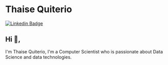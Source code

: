 # Thaise Quiterio
[![Linkedin Badge](https://img.shields.io/badge/-kunalraghav-blue?style=flat-square&logo=Linkedin&logoColor=white&link=https://www.linkedin.com/in/tquiterio/)](https://www.linkedin.com/in/tquiterio/) 

## Hi 👋, 
I'm Thaise Quiterio, I'm a Computer Scientist who is passionate about Data Science and data technologies.

